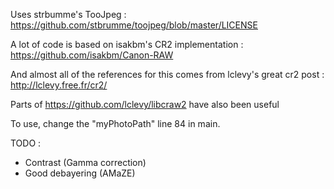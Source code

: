 Uses strbumme's TooJpeg : https://github.com/stbrumme/toojpeg/blob/master/LICENSE

A lot of code is based on isakbm's CR2 implementation : https://github.com/isakbm/Canon-RAW

And almost all of the references for this comes from lclevy's great cr2 post : http://lclevy.free.fr/cr2/

Parts of https://github.com/lclevy/libcraw2 have also been useful

To use, change the "myPhotoPath" line 84 in main.

TODO : 
 - Contrast (Gamma correction)
 - Good debayering (AMaZE)
